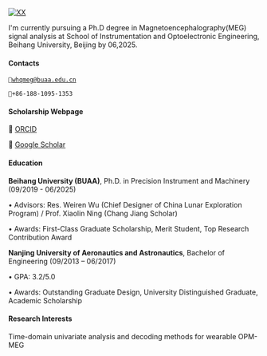 [![XX](https://img.shields.io/badge/XX-github-blue?logo=github)](https://github.com/XX)

I'm currently pursuing a Ph.D degree in Magnetoencephalography(MEG) signal analysis at School of Instrumentation and Optoelectronic Engineering, Beihang University, Beijing by 06,2025.

#### Contacts 
<code>📧whqmeg@buaa.edu.cn</code> 
<p><code>📱+86-188-1095-1353</code> 

#### Scholarship Webpage
 <p>🔗 <a href="https://orcid.org/0000-0001-5728-7418" target="_blank"><i class="fab fa-orcid"></i> ORCID</a> 
<p> 🔗 <a  href="https://scholar.google.com/citations?user=H8o6P68AAAAJ&hl=zh-TW" target="_blank"><i class="ai ai-google-scholar"></i> Google Scholar</a></p>



#### Education  

**Beihang University (BUAA)**, Ph.D. in Precision Instrument and Machinery (09/2019 - 06/2025)   <br>  
<p>• Advisors: Res. Weiren Wu (Chief Designer of China Lunar Exploration Program) / Prof. Xiaolin Ning (Chang Jiang Scholar)
<p>• Awards: First-Class Graduate Scholarship, Merit Student, Top Research Contribution Award 

**Nanjing University of Aeronautics and Astronautics**, Bachelor of Engineering (09/2013 – 06/2017)  
<p>• GPA: 3.2/5.0  
<p>• Awards: Outstanding Graduate Design, University Distinguished Graduate, Academic Scholarship

#### Research Interests  
Time-domain univariate analysis and decoding methods for wearable OPM-MEG

